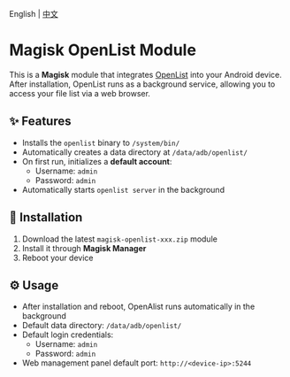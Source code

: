 English | [中文](./README_zh-CN.md) 

# Magisk OpenList Module

This is a **Magisk** module that integrates [OpenList](https://github.com/OpenListTeam/OpenList) into your Android device. After installation, OpenList runs as a background service, allowing you to access your file list via a web browser.

## ✨ Features

- Installs the `openlist` binary to `/system/bin/`
- Automatically creates a data directory at `/data/adb/openlist/`
- On first run, initializes a **default account**:
  - Username: `admin`
  - Password: `admin`
- Automatically starts `openlist server` in the background

## 📂 Installation

1. Download the latest `magisk-openlist-xxx.zip` module
2. Install it through **Magisk Manager**
3. Reboot your device

## ⚙️ Usage

- After installation and reboot, OpenAlist runs automatically in the background
- Default data directory: `/data/adb/openlist/`
- Default login credentials:
  - Username: `admin`
  - Password: `admin`
- Web management panel default port: `http://<device-ip>:5244`
